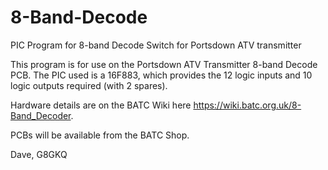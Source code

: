 # 8-Band-Decode
PIC Program for 8-band Decode Switch for Portsdown ATV transmitter

This program is for use on the Portsdown ATV Transmitter 8-band Decode PCB.  The PIC used is a 16F883, which provides the 12 logic inputs and 10 logic outputs required (with 2 spares).

Hardware details are on the BATC Wiki here https://wiki.batc.org.uk/8-Band_Decoder.

PCBs will be available from the BATC Shop.

Dave, G8GKQ

